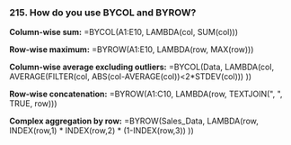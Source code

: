 ### 215. **How do you use BYCOL and BYROW?**

**Column-wise sum:**
=BYCOL(A1:E10, LAMBDA(col, SUM(col)))

**Row-wise maximum:**
=BYROW(A1:E10, LAMBDA(row, MAX(row)))

**Column-wise average excluding outliers:**
=BYCOL(Data, LAMBDA(col,
AVERAGE(FILTER(col, ABS(col-AVERAGE(col))<2*STDEV(col)))
))

**Row-wise concatenation:**
=BYROW(A1:C10, LAMBDA(row, TEXTJOIN(", ", TRUE, row)))

**Complex aggregation by row:**
=BYROW(Sales_Data, LAMBDA(row,
INDEX(row,1) * INDEX(row,2) * (1-INDEX(row,3))
))
